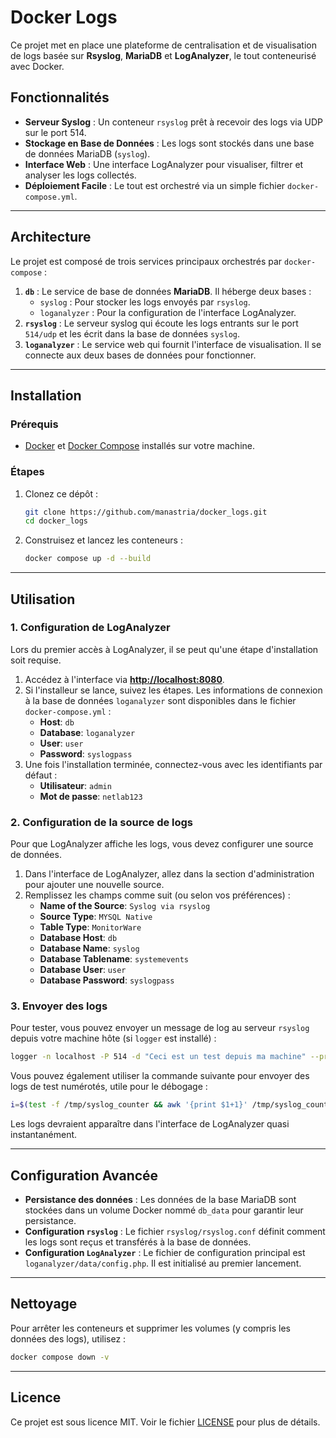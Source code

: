 # Docker Logs

Ce projet met en place une plateforme de centralisation et de visualisation de logs basée sur **Rsyslog**, **MariaDB** et **LogAnalyzer**, le tout conteneurisé avec Docker.

## Fonctionnalités

- **Serveur Syslog** : Un conteneur `rsyslog` prêt à recevoir des logs via UDP sur le port 514.
- **Stockage en Base de Données** : Les logs sont stockés dans une base de données MariaDB (`syslog`).
- **Interface Web** : Une interface LogAnalyzer pour visualiser, filtrer et analyser les logs collectés.
- **Déploiement Facile** : Le tout est orchestré via un simple fichier `docker-compose.yml`.

-----

## Architecture

Le projet est composé de trois services principaux orchestrés par `docker-compose` :

1. **`db`** : Le service de base de données **MariaDB**. Il héberge deux bases :
      - `syslog` : Pour stocker les logs envoyés par `rsyslog`.
      - `loganalyzer` : Pour la configuration de l'interface LogAnalyzer.
2. **`rsyslog`** : Le serveur syslog qui écoute les logs entrants sur le port `514/udp` et les écrit dans la base de données `syslog`.
3. **`loganalyzer`** : Le service web qui fournit l'interface de visualisation. Il se connecte aux deux bases de données pour fonctionner.

-----

## Installation

### Prérequis

- [Docker](https://www.docker.com/) et [Docker Compose](https://docs.docker.com/compose/) installés sur votre machine.

### Étapes

1. Clonez ce dépôt :

    ```bash
    git clone https://github.com/manastria/docker_logs.git
    cd docker_logs
    ```

2. Construisez et lancez les conteneurs :

    ```bash
    docker compose up -d --build
    ```

-----

## Utilisation

### 1. Configuration de LogAnalyzer

Lors du premier accès à LogAnalyzer, il se peut qu'une étape d'installation soit requise.

1. Accédez à l'interface via **[http://localhost:8080](https://www.google.com/search?q=http://localhost:8080)**.
2. Si l'installeur se lance, suivez les étapes. Les informations de connexion à la base de données `loganalyzer` sont disponibles dans le fichier `docker-compose.yml` :
      - **Host**: `db`
      - **Database**: `loganalyzer`
      - **User**: `user`
      - **Password**: `syslogpass`
3. Une fois l'installation terminée, connectez-vous avec les identifiants par défaut :
      - **Utilisateur**: `admin`
      - **Mot de passe**: `netlab123`

### 2. Configuration de la source de logs

Pour que LogAnalyzer affiche les logs, vous devez configurer une source de données.

1. Dans l'interface de LogAnalyzer, allez dans la section d'administration pour ajouter une nouvelle source.
2. Remplissez les champs comme suit (ou selon vos préférences) :
      - **Name of the Source**: `Syslog via rsyslog`
      - **Source Type**: `MYSQL Native`
      - **Table Type**: `MonitorWare`
      - **Database Host**: `db`
      - **Database Name**: `syslog`
      - **Database Tablename**: `systemevents`
      - **Database User**: `user`
      - **Database Password**: `syslogpass`

### 3. Envoyer des logs

Pour tester, vous pouvez envoyer un message de log au serveur `rsyslog` depuis votre machine hôte (si `logger` est installé) :

```bash
logger -n localhost -P 514 -d "Ceci est un test depuis ma machine" --priority user.info --tag test-local
```

Vous pouvez également utiliser la commande suivante pour envoyer des logs de test numérotés, utile pour le débogage :

```bash
i=$(test -f /tmp/syslog_counter && awk '{print $1+1}' /tmp/syslog_counter || echo 1); echo "$i" > /tmp/syslog_counter; MSG="TEST $i $(date +'%F %T') from $(hostname)"; echo "$MSG"; logger -n localhost -P 514 -d "$MSG" --priority user.info --tag test-log
```

Les logs devraient apparaître dans l'interface de LogAnalyzer quasi instantanément.

-----

## Configuration Avancée

- **Persistance des données** : Les données de la base MariaDB sont stockées dans un volume Docker nommé `db_data` pour garantir leur persistance.
- **Configuration `rsyslog`** : Le fichier `rsyslog/rsyslog.conf` définit comment les logs sont reçus et transférés à la base de données.
- **Configuration `LogAnalyzer`** : Le fichier de configuration principal est `loganalyzer/data/config.php`. Il est initialisé au premier lancement.

-----

## Nettoyage

Pour arrêter les conteneurs et supprimer les volumes (y compris les données des logs), utilisez :

```bash
docker compose down -v
```

-----

## Licence

Ce projet est sous licence MIT. Voir le fichier [LICENSE](LICENSE) pour plus de détails.
